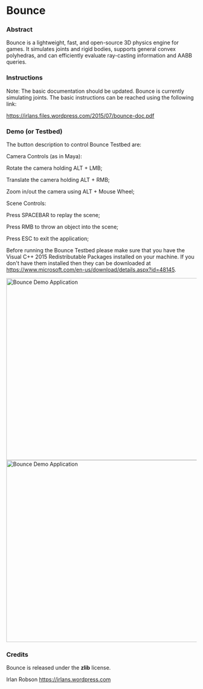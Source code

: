 # Bounce

<h3>Abstract</h3>

Bounce is a lightweight, fast, and open-source 3D physics engine for games. It simulates joints and rigid bodies, supports general convex polyhedras, and can efficiently evaluate ray-casting information and AABB queries.

<h3>Instructions</h3>

Note: The basic documentation should be updated. Bounce is currently simulating joints. The basic instructions can be reached using the following link:

https://irlans.files.wordpress.com/2015/07/bounce-doc.pdf

<h3>Demo (or Testbed)</h3>

The button description to control Bounce Testbed are:

Camera Controls (as in Maya):

Rotate the camera holding ALT + LMB;

Translate the camera holding ALT + RMB;

Zoom in/out the camera using ALT + Mouse Wheel;

Scene Controls:

Press SPACEBAR to replay the scene;

Press RMB to throw an object into the scene;

Press ESC to exit the application;

Before running the Bounce Testbed please make sure that you have the Visual C++ 2015 Redistributable Packages installed on your machine. If you don't have them installed then they can be downloaded at https://www.microsoft.com/en-us/download/details.aspx?id=48145.

<img src="https://irlans.files.wordpress.com/2015/09/bounce-screen.png" alt="Bounce Demo Application" width=640 height=480 align="middle">

<img src="https://irlans.files.wordpress.com/2015/09/bounce-2.png" alt="Bounce Demo Application" width=640 height=480 align="middle">

<h3>Credits</h3>

Bounce is released under the <b>zlib</b> license. 

Irlan Robson https://irlans.wordpress.com

